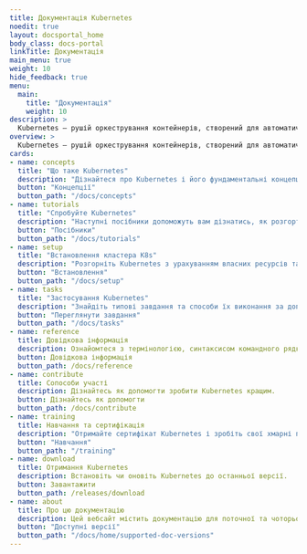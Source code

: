 ```yaml
---
title: Документація Kubernetes
noedit: true
layout: docsportal_home
body_class: docs-portal
linkTitle: Документація
main_menu: true
weight: 10
hide_feedback: true
menu:
  main:
    title: "Документація"
    weight: 10
description: >
  Kubernetes — рушій оркестрування контейнерів, створений для автоматичного розгортання, масштабування і управління контейнеризованими застосунками, є проєктом з відкритим вихідним кодом. Цей проєкт знаходиться під егідою Cloud Native Computing Foundation.
overview: >
  Kubernetes — рушій оркестрування контейнерів, створений для автоматичного розгортання, масштабування і управління контейнеризованими застосунками, є проєктом з відкритим вихідним кодом. Цей проєкт знаходиться під егідою Cloud Native Computing Foundation (<a href="https://www.cncf.io/about">CNCF</a>).
cards:
- name: concepts
  title: "Що таке Kubernetes"
  description: "Дізнайтеся про Kubernetes і його фундаментальні концепції."
  button: "Концепції"
  button_path: "/docs/concepts"
- name: tutorials
  title: "Спробуйте Kubernetes"
  description: "Наступні посібники допоможуть вам дізнатись, як розгортати застосунки в Kubernetes."
  button: "Посібники"
  button_path: "/docs/tutorials"
- name: setup
  title: "Встановлення кластера K8s"
  description: "Розгорніть Kubernetes з урахуванням власних ресурсів та потреб."
  button: "Встановлення"
  button_path: "/docs/setup"
- name: tasks
  title: "Застосування Kubernetes"
  description: "Знайдіть типові завдання та способи їх виконання за допомогою послідовних кроків."
  button: "Переглянути завдання"
  button_path: "/docs/tasks"
- name: reference
  title: Довідкова інформація
  description: Ознайомтеся з термінологією, синтаксисом командного рядка, типами ресурсів API і документацією з налаштування інструментів.
  button: Довідкова інформація
  button_path: /docs/reference
- name: contribute
  title: Сопособи участі
  description: Дізнайтесь як допомогти зробити Kubernetes кращим.
  button: Дізнайтесь як допомогти
  button_path: /docs/contribute
- name: training
  title: Навчання та сертифікація
  description: "Отримайте сертифікат Kubernetes і зробіть свої хмарні проєкти успішними!"
  button: "Навчання"
  button_path: "/training"
- name: download
  title: Отримання Kubernetes
  description: Встановіть чи оновіть Kubernetes до останньої версії.
  button: Завантажити
  button_path: /releases/download
- name: about
  title: Про цю документацію
  description: Цей вебсайт містить документацію для поточної та чоторьої попередніх версій Kubernetes.
  button: "Доступні версії"
  button_path: "/docs/home/supported-doc-versions"
---
```

